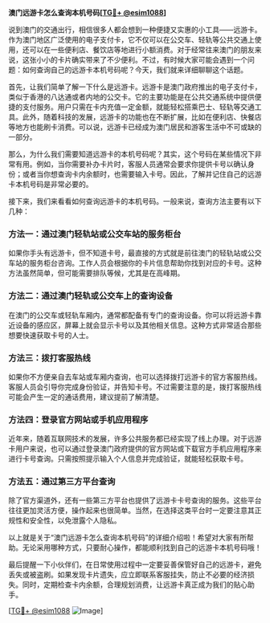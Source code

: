 **澳门远游卡怎么查询本机号码[[TG💪+ @esim1088](https://t.me/s/esim1088)]**

说到澳门的交通出行，相信很多人都会想到一种便捷又实惠的小工具——远游卡。作为澳门地区广泛使用的电子支付卡，它不仅可以在公交车、轻轨等公共交通上使用，还可以在一些便利店、餐饮店等地进行小额消费。对于经常往来澳门的朋友来说，这张小小的卡片确实带来了不少便利。不过，有时候大家可能会遇到一个问题：如何查询自己的远游卡本机号码呢？今天，我们就来详细聊聊这个话题。

首先，让我们简单了解一下什么是远游卡。远游卡是澳门政府推出的电子支付卡，类似于香港的八达通或者内地的公交卡。它的主要功能是在公共交通系统中提供便捷的支付服务。用户只需在卡内充值一定金额，就能轻松搭乘巴士、轻轨等交通工具。此外，随着科技的发展，远游卡的功能也在不断扩展，比如在便利店、快餐店等地方也能刷卡消费。可以说，远游卡已经成为澳门居民和游客生活中不可或缺的一部分。

那么，为什么我们需要知道远游卡的本机号码呢？其实，这个号码在某些情况下非常有用。例如，当你需要补办卡片时，客服人员通常会要求你提供卡号以确认身份；或者当你想查询卡内余额时，也需要输入卡号。因此，了解并记住自己的远游卡本机号码是非常必要的。

接下来，我们来看看如何查询远游卡的本机号码。一般来说，查询方法主要有以下几种：

### 方法一：通过澳门轻轨站或公交车站的服务柜台

如果你手头有远游卡，但不知道卡号，最直接的方式就是前往澳门的轻轨站或公交车站的服务柜台咨询。工作人员会根据你的卡片信息帮助你找到对应的卡号。这种方法虽然简单，但可能需要排队等候，尤其是在高峰期。

### 方法二：通过澳门轻轨或公交车上的查询设备

在澳门的公交车或轻轨车厢内，通常都配备有专门的查询设备。你可以将远游卡靠近设备的感应区，屏幕上就会显示卡号以及其他相关信息。这种方式非常适合那些想要快速获取卡号的人士。

### 方法三：拨打客服热线

如果你不方便亲自去车站或车厢内查询，也可以选择拨打远游卡的官方客服热线。客服人员会引导你完成身份验证，并告知卡号。不过需要注意的是，拨打客服热线可能会产生一定的通话费用，建议提前了解清楚。

### 方法四：登录官方网站或手机应用程序

近年来，随着互联网技术的发展，许多公共服务都已经实现了线上办理。对于远游卡用户来说，也可以通过登录澳门政府提供的官方网站或下载官方手机应用程序来进行卡号查询。只需按照提示输入个人信息并完成验证，就能轻松获取卡号。

### 方法五：通过第三方平台查询

除了官方渠道外，还有一些第三方平台也提供了远游卡卡号查询的服务。这些平台往往更加灵活方便，操作起来也很简单。当然，在选择这类平台时一定要注意其正规性和安全性，以免泄露个人隐私。

以上就是关于“澳门远游卡怎么查询本机号码”的详细介绍啦！希望对大家有所帮助。无论采用哪种方式，只要耐心操作，都能顺利找到自己的远游卡本机号码哦！

最后提醒一下小伙伴们，在日常使用过程中一定要妥善保管好自己的远游卡，避免丢失或被盗刷。如果发现卡片遗失，应立即联系客服挂失，防止不必要的经济损失。同时，定期检查卡内余额，合理规划消费，让远游卡真正成为我们的贴心助手。

[[TG💪+ @esim1088](https://t.me/s/esim1088) ![Image](https://i.postimg.cc/4NQfJmqS/Snipaste-2025-05-13-00-14-12.png)]